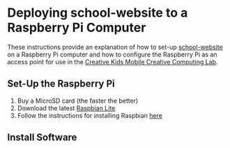 # Deploying school-website to a Raspberry Pi Computer

These instructions provide an explanation of how to set-up [school-website](https://github.com/CreativeKids/school-website) on a Raspberry Pi computer and how to configure the Raspberry Pi as an access point for use in the [Creative Kids Mobile Creative Computing Lab](http://www.creativekidssa.com.au/gh/mobilecclab.html).

## Set-Up the Raspberry Pi

1. Buy a MicroSD card (the faster the better)
2. Download the latest [Raspbian Lite](https://www.raspberrypi.org/downloads/raspbian/)
3. Follow the instructions for installing Raspbian [here](https://www.raspberrypi.org/documentation/installation/installing-images/linux.md)

## Install Software

